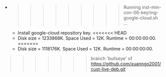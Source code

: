 * >>>>>>>>> Running inst-min-con-06-keyring-google-cloud.sh ...
  * Install google-cloud repository key.
<<<<<<< HEAD
  * Disk size = 1233868K. Space Used = 12K. Runtime = 00:00:00:00.
=======
  * Disk size = 1118176K. Space Used = 12K. Runtime = 00:00:00:00.
>>>>>>> branch 'bullseye' of https://github.com/xuanngo2001/cust-live-deb.git
